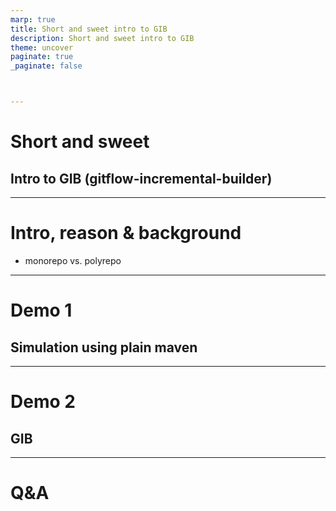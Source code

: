 ```yaml
---
marp: true
title: Short and sweet intro to GIB
description: Short and sweet intro to GIB
theme: uncover
paginate: true
_paginate: false



---
```


# Short and sweet

## Intro to GIB (gitflow-incremental-builder)

---

# Intro, reason & background

* monorepo vs. polyrepo

<!-- 
* build times
* gradle-like
* only what's changed
-->

---

# Demo 1

## Simulation using plain maven

<!--
mvn clean install

mvn clean install -am -pl :sub1

mvn clean install -amd -pl :sub1

mvn clean install -am -pl :sub3

mvn clean install -amd -pl :sub3

mvn clean install -am -pl :sub4

mvn clean install -amd -pl :sub4
-->

---

# Demo 2

## GIB

---

# Q&A